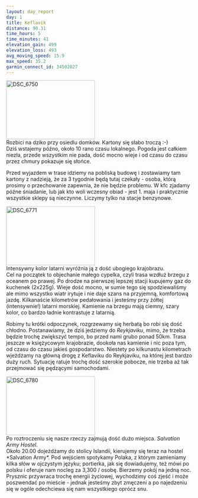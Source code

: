 ```yaml
---
layout: day_report
day: 1
title: Keflavik
distance: 90.31
time_hours: 5
time_minutes: 41
elevation_gain: 499
elevation_loss: 493
avg_moving_speed: 15.9
max_speed: 35.2
garmin_connect_id: 34502827
---
```


<div class="image left">
  <a href="http://www.flickr.com/photos/michalbugno/4644226209/sizes/l" title="DSC_6750 by Michal Bugno, on Flickr"><img src="http://farm5.static.flickr.com/4048/4644226209_152289aaa1_m.jpg" width="240" height="159" alt="DSC_6750" /></a>
  <br />
  <span>Rozbici na dziko przy osiedlu domków. Kartony się słabo troczą :-)</span>
</div>
Dziś wstajemy późno, około 10 rano czasu lokalnego. Pogoda jest całkiem niezła,
przede wszystkim nie pada, dość mocno wieje i od czasu do czasu przez chmury
pokazuje się słońce.

Przed wyjazdem w trase idziemy na pobliską budowę i zostawiamy tam kartony z
nadzieją, że za 3 tygodnie będą tutaj czekały - osoba, którą prosimy o
przechowanie zapewnia, że nie będzie problemu.  W kfc zjadamy późne śniadanie,
lub jak kto woli wczesny obiad - jest 1. maja i praktycznie wszystkie sklepy
są nieczynne. Liczymy tylko na stacje benzynowe.

<div class="image right">
  <a href="http://www.flickr.com/photos/michalbugno/4644844752/sizes/l" title="DSC_6771 by Michal Bugno, on Flickr"><img src="http://farm5.static.flickr.com/4032/4644844752_b9940b26e8_m.jpg" width="240" height="159" alt="DSC_6771" /></a>
  <br />
  <span>Intensywny kolor latarni wyróżnia ją z dość ubogiego krajobrazu.</span>
</div>
Cel na początek to objechanie małego cypelka, czyli trasa wzdłuż brzegu z
oceanem po prawej. Po drodze na pierwszej lepszej stacji kupujemy gaz do kuchenek
(2x225g). Wieje dość mocno, w sumie tego się spodziewaliśmy ale mimo wszystko
wiatr irytuje i nie daje szans na przyjemną, komfortową jazdę. Kilkanaście
kilometrów pedałowania i jesteśmy przy żółtej (intensywnie!) latarni morskiej.
Kamienie na brzegu mają ciemny, szary kolor, co bardzo ładnie kontrastuje z
latarnią.

Robimy tu krótki odpoczynek, rozgrzewamy się herbatą bo robi się dość chłodno.
Postanawiamy, że dziś jedziemy do *Reykjaviku*, mimo, że trzeba będzie trochę
zwiększyć tempo, bo przed nami grubo ponad 50km. Trasa jeszcze w księżycowym
krajobrazie, dookoła nas kamienie i nic poza tym, od czasu do czasu jakieś
gospodarstwo. Niestety po kilkunastu kilometrach wjeżdżamy na główną drogę z
Keflaviku do Reykjaviku, na której jest bardzo duży ruch. Sytuację ratuje trochę
dość szerokie pobocze, nie trzeba aż tak przejmować się pędzącymi samochodami.

<div class="image left">
  <a href="http://www.flickr.com/photos/michalbugno/4644228525/sizes/l" title="DSC_6780 by Michal Bugno, on Flickr"><img src="http://farm4.static.flickr.com/3333/4644228525_1117b13720_m.jpg" width="240" height="159" alt="DSC_6780" /></a>
  <br />
  <span>Po roztroczeniu się nasze rzeczy zajmują dość dużo miejsca. <em>Salvation
  Army Hostel</em>.</span>
</div>
Około 20.00 dojeżdżamy do stolicy Islandii, kierujemy się teraz na hostel
*Salvation Army*. Pod wejściem spotykamy Polaka, z którym zamieniamy kilka słów
w ojczystym języku; portierka, jak się dowiadujemy, też mówi po polsku i oferuje
nam nocleg za 3,300 / osobę. Bierzemy pokój na jedną noc. Prysznic przywraca
trochę energii życiowej, wychodzimy coś zjeść i może poszwendać po mieście -
jednak jesteśmy zbyt zmęczeni a po najedzeniu się w ogóle odechciewa się nam
wszystkiego oprócz snu.
